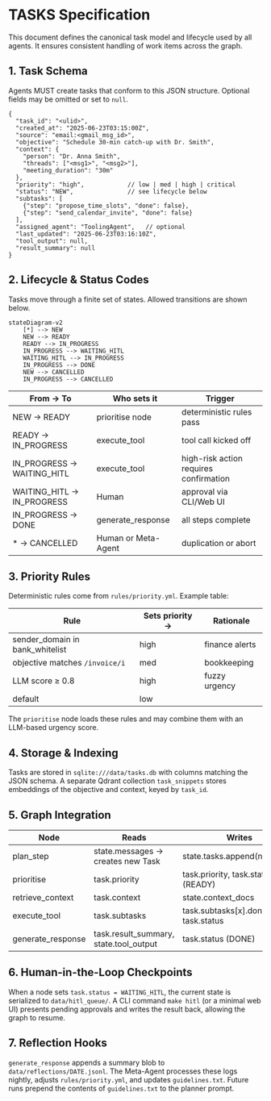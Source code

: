 # TASKS Specification

This document defines the canonical task model and lifecycle used by all agents. It ensures consistent handling of work items across the graph.

## 1. Task Schema

Agents MUST create tasks that conform to this JSON structure. Optional fields may be omitted or set to `null`.

```jsonc
{
  "task_id": "<ulid>",
  "created_at": "2025-06-23T03:15:00Z",
  "source": "email:<gmail_msg_id>",
  "objective": "Schedule 30-min catch-up with Dr. Smith",
  "context": {
    "person": "Dr. Anna Smith",
    "threads": ["<msg1>", "<msg2>"],
    "meeting_duration": "30m"
  },
  "priority": "high",            // low | med | high | critical
  "status": "NEW",               // see lifecycle below
  "subtasks": [
    {"step": "propose_time_slots", "done": false},
    {"step": "send_calendar_invite", "done": false}
  ],
  "assigned_agent": "ToolingAgent",   // optional
  "last_updated": "2025-06-23T03:16:10Z",
  "tool_output": null,
  "result_summary": null
}
```

## 2. Lifecycle & Status Codes

Tasks move through a finite set of states. Allowed transitions are shown below.

```mermaid
stateDiagram-v2
    [*] --> NEW
    NEW --> READY
    READY --> IN_PROGRESS
    IN_PROGRESS --> WAITING_HITL
    WAITING_HITL --> IN_PROGRESS
    IN_PROGRESS --> DONE
    NEW --> CANCELLED
    IN_PROGRESS --> CANCELLED
```

| From → To | Who sets it | Trigger |
|-----------|-------------|---------|
| NEW → READY | prioritise node | deterministic rules pass |
| READY → IN_PROGRESS | execute_tool | tool call kicked off |
| IN_PROGRESS → WAITING_HITL | execute_tool | high-risk action requires confirmation |
| WAITING_HITL → IN_PROGRESS | Human | approval via CLI/Web UI |
| IN_PROGRESS → DONE | generate_response | all steps complete |
| * → CANCELLED | Human or Meta-Agent | duplication or abort |

## 3. Priority Rules

Deterministic rules come from `rules/priority.yml`. Example table:

| Rule | Sets priority → | Rationale |
|------|-----------------|-----------|
| sender_domain in bank_whitelist | high | finance alerts |
| objective matches `/invoice/i` | med | bookkeeping |
| LLM score ≥ 0.8 | high | fuzzy urgency |
| default | low | |

The `prioritise` node loads these rules and may combine them with an LLM-based urgency score.

## 4. Storage & Indexing

Tasks are stored in `sqlite:///data/tasks.db` with columns matching the JSON schema. A separate Qdrant collection `task_snippets` stores embeddings of the objective and context, keyed by `task_id`.

## 5. Graph Integration

| Node | Reads | Writes |
|------|-------|--------|
| plan_step | state.messages → creates new Task | state.tasks.append(new_task) |
| prioritise | task.priority | task.priority, task.status (READY) |
| retrieve_context | task.context | state.context_docs |
| execute_tool | task.subtasks | task.subtasks[x].done, task.status |
| generate_response | task.result_summary, state.tool_output | task.status (DONE) |

## 6. Human-in-the-Loop Checkpoints

When a node sets `task.status = WAITING_HITL`, the current state is serialized to `data/hitl_queue/`. A CLI command `make hitl` (or a minimal web UI) presents pending approvals and writes the result back, allowing the graph to resume.

## 7. Reflection Hooks

`generate_response` appends a summary blob to `data/reflections/DATE.jsonl`. The Meta-Agent processes these logs nightly, adjusts `rules/priority.yml`, and updates `guidelines.txt`. Future runs prepend the contents of `guidelines.txt` to the planner prompt.

